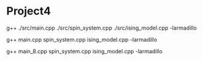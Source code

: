 # Project4

g++ ./src/main.cpp ./src/spin_system.cpp ./src/ising_model.cpp -larmadillo

g++ main.cpp spin_system.cpp ising_model.cpp -larmadillo

g++ main_8.cpp spin_system.cpp ising_model.cpp -larmadillo

